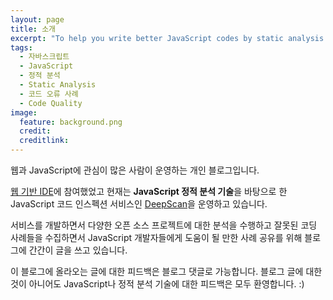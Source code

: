 ```yaml
---
layout: page
title: 소개
excerpt: "To help you write better JavaScript codes by static analysis technology"
tags:
  - 자바스크립트
  - JavaScript
  - 정적 분석
  - Static Analysis
  - 코드 오류 사례
  - Code Quality
image:
  feature: background.png
  credit:
  creditlink:
---
```


웹과 JavaScript에 관심이 많은 사람이 운영하는 개인 블로그입니다.

[웹 기반 IDE](https://github.com/webida)에 참여했었고 현재는 **JavaScript 정적 분석 기술**을 바탕으로 한 JavaScript 코드 인스펙션 서비스인 [DeepScan](https://deepscan.io)을 운영하고 있습니다.

서비스를 개발하면서 다양한 오픈 소스 프로젝트에 대한 분석을 수행하고 잘못된 코딩 사례들을 수집하면서 JavaScript 개발자들에게 도움이 될 만한 사례 공유를 위해 블로그에 간간이 글을 쓰고 있습니다.

이 블로그에 올라오는 글에 대한 피드백은 블로그 댓글로 가능합니다. 블로그 글에 대한 것이 아니어도 JavaScript나 정적 분석 기술에 대한 피드백은 모두 환영합니다. :)
